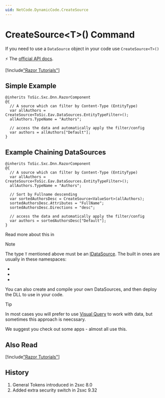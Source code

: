 ```yaml
---
uid: NetCode.DynamicCode.CreateSource
---
```


# CreateSource\<T\>() Command

If you need to use a `DataSource` object in your code use `CreateSource<T>()`

⚡ The [official API docs](xref:ToSic.Sxc.Code.IDynamicCode.CreateSource*).


[!include["Razor Tutorials"](~/shared/tutorials/razor.md)]


## Simple Example

```razor
@inherits ToSic.Sxc.Dnn.RazorComponent
@{
  // A source which can filter by Content-Type (EntityType)
  var allAuthors = CreateSource<ToSic.Eav.DataSources.EntityTypeFilter>();
  allAuthors.TypeName = "Authors";

  // access the data and automatically apply the filter/config
  var authors = allAuthors["Default"]; 
}
```

## Example Chaining DataSources

```razor
@inherits ToSic.Sxc.Dnn.RazorComponent
@{
  // A source which can filter by Content-Type (EntityType)
  var allAuthors = CreateSource<ToSic.Eav.DataSources.EntityTypeFilter>();
  allAuthors.TypeName = "Authors";

  // Sort by Fullname descending
  var sortedAuthorsDesc = CreateSource<ValueSort>(allAuthors);
  sortedAuthorsDesc.Attributes = "FullName";
  sortedAuthorsDesc.Directions = "desc";

  // access the data and automatically apply the filter/config
  var authors = sortedAuthorsDesc["Default"]; 
}
```

Read more about this in [](xref:NetCode.DataSources.DataSource)

> [!NOTE]
> The type `T` mentioned above must be an [IDataSource](xref:ToSic.Eav.DataSources.IDataSource). The built in ones are usually in these namespaces:

* [](xref:ToSic.Eav.DataSources)
* [](xref:ToSic.Sxc.DataSources)
* [](xref:ToSic.Sxc.Dnn.DataSources)

You can also create and compile your own DataSources, and then deploy the DLL to use in your code. 

> [!TIP]
> In most cases you will prefer to use [Visual Query](xref:NetCode.DataSources.Query.Index) to work with data, but sometimes this approach is neecssary. 

We suggest you check out some apps - almost all use this. 

## Also Read

[!include["Razor Tutorials"](~/shared/tutorials/razor.md)]

## History

1. General Tokens introduced in 2sxc 8.0
1. Added extra security switch in 2sxc 9.32
